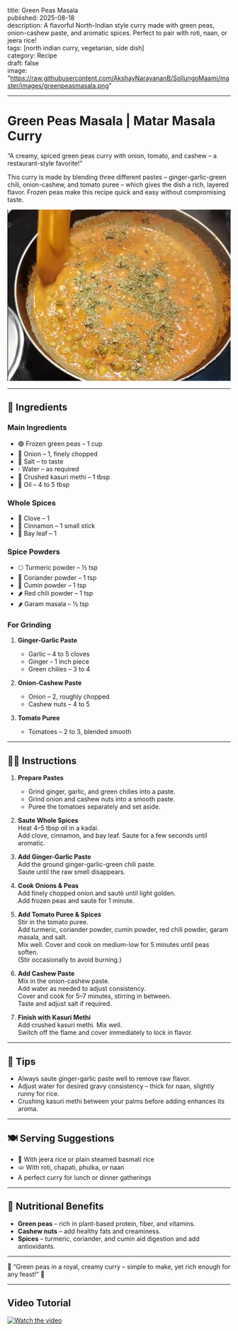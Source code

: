 title: Green Peas Masala  
published: 2025-08-18  
description: A flavorful North-Indian style curry made with green peas, onion-cashew paste, and aromatic spices. Perfect to pair with roti, naan, or jeera rice!  
tags: [north indian curry, vegetarian, side dish]  
category: Recipe  
draft: false  
image: "https://raw.githubusercontent.com/AkshayNarayananB/SollungoMaami/master/images/greenpeasmasala.png"  

---

# Green Peas Masala | Matar Masala Curry

“A creamy, spiced green peas curry with onion, tomato, and cashew – a restaurant-style favorite!”  

This curry is made by blending three different pastes – ginger-garlic-green chili, onion-cashew, and tomato puree – which gives the dish a rich, layered flavor. 
Frozen peas make this recipe quick and easy without compromising taste.  

![greenpeasmasala](https://raw.githubusercontent.com/AkshayNarayananB/SollungoMaami/master/images/greenpeasmasala.png)

---

## 🛒 Ingredients

### Main Ingredients
- 🟢 Frozen green peas – 1 cup  
- 🧅 Onion – 1, finely chopped  
- 🧂 Salt – to taste  
- 💧 Water – as required  
- 🌿 Crushed kasuri methi – 1 tbsp  
- 🌰 Oil – 4 to 5 tbsp  

### Whole Spices
- 🌿 Clove – 1  
- 🌿 Cinnamon – 1 small stick  
- 🌿 Bay leaf – 1  

### Spice Powders
- 🌕 Turmeric powder – ½ tsp  
- 🌿 Coriander powder – 1 tsp  
- 🌿 Cumin powder – 1 tsp  
- 🌶️ Red chili powder – 1 tsp  
- 🌶️ Garam masala – ½ tsp  

### For Grinding
1. **Ginger-Garlic Paste**  
   - Garlic – 4 to 5 cloves  
   - Ginger – 1 inch piece  
   - Green chilies – 3 to 4  

2. **Onion-Cashew Paste**  
   - Onion – 2, roughly chopped  
   - Cashew nuts – 4 to 5  

3. **Tomato Puree**  
   - Tomatoes – 2 to 3, blended smooth  

---

## 👩‍🍳 Instructions

1. **Prepare Pastes**  
   - Grind ginger, garlic, and green chilies into a paste.  
   - Grind onion and cashew nuts into a smooth paste.  
   - Puree the tomatoes separately and set aside.  

2. **Saute Whole Spices**  
   Heat 4–5 tbsp oil in a kadai.  
   Add clove, cinnamon, and bay leaf. Saute for a few seconds until aromatic.  

3. **Add Ginger-Garlic Paste**  
   Add the ground ginger-garlic-green chili paste.  
   Saute until the raw smell disappears.  

4. **Cook Onions & Peas**  
   Add finely chopped onion and sauté until light golden.  
   Add frozen peas and saute for 1 minute.  

5. **Add Tomato Puree & Spices**  
   Stir in the tomato puree.  
   Add turmeric, coriander powder, cumin powder, red chili powder, garam masala, and salt.  
   Mix well. Cover and cook on medium-low for 5 minutes until peas soften.  
   (Stir occasionally to avoid burning.)  

6. **Add Cashew Paste**  
   Mix in the onion-cashew paste.  
   Add water as needed to adjust consistency.  
   Cover and cook for 5–7 minutes, stirring in between.  
   Taste and adjust salt if required.  

7. **Finish with Kasuri Methi**  
   Add crushed kasuri methi. Mix well.  
   Switch off the flame and cover immediately to lock in flavor.  

---

## 🌟 Tips

- Always saute ginger-garlic paste well to remove raw flavor.  
- Adjust water for desired gravy consistency – thick for naan, slightly runny for rice.  
- Crushing kasuri methi between your palms before adding enhances its aroma.  

---

## 🍽️ Serving Suggestions

- 🍛 With jeera rice or plain steamed basmati rice  
- 🫓 With roti, chapati, phulka, or naan  
- A perfect curry for lunch or dinner gatherings  

---

## 🥦 Nutritional Benefits

- **Green peas** – rich in plant-based protein, fiber, and vitamins.  
- **Cashew nuts** – add healthy fats and creaminess.  
- **Spices** – turmeric, coriander, and cumin aid digestion and add antioxidants.  

---
🌟 “Green peas in a royal, creamy curry – simple to make, yet rich enough for any feast!” 🌟

---
## Video Tutorial

[![Watch the video](https://img.youtube.com/vi/VIDEO_ID/0.jpg)](https://youtu.be/-VtFSd3ZZIs?si=dLlibRj-lJPsGzEX)
